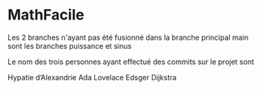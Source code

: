 # MathFacile

Les 2 branches n'ayant pas été fusionné dans la branche principal main sont les branches puissance et sinus

Le nom des trois personnes ayant effectué des commits  sur le projet sont 

Hypatie d’Alexandrie
Ada Lovelace
Edsger Dijkstra

